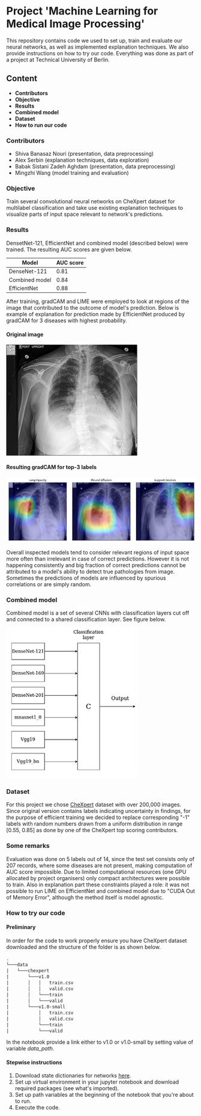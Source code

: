 # Project 'Machine Learning for Medical Image Processing'
This repository contains code we used to set up, train and evaluate our neural networks, as well as implemented explanation techniques. We also provide instructions on how to try our code. Everything was done as part of a project at Technical University of Berlin.

## Content
- **Contributors**
- **Objective**
- **Results**
- **Combined model**
- **Dataset**
- **How to run our code**

### Contributors
* Shiva Banasaz Nouri (presentation, data preprocessing)
* Alex Serbin (explanation techniques, data exploration)
* Babak Sistani Zadeh Aghdam (presentation, data preprocessing)
* Mingzhi Wang (model training and evaluation)

### Objective
Train several convolutional neural networks on CheXpert dataset for multilabel classification and take use existing explanation techniques to visualize parts of input space relevant to network's predictions.

### Results
DensetNet-121, EfficientNet and combined model (described below) were trained. The resulting AUC scores are given below.

Model | AUC score
------------ | -------------
DenseNet-121 | 0.81
Combined model | 0.84
EfficientNet | 0.88

After training, gradCAM and LIME were employed to look at regions of the image that contributed to the outcome of model's prediction. Below is example of explanation for prediction made by EfficientNet produced by gradCAM for 3 diseases with highest probability.

#### Original image
![Original image](https://raw.githubusercontent.com/ooodmt/MLMIP/master/sample_xray.jpg)

#### Resulting gradCAM for top-3 labels
![Original image](https://raw.githubusercontent.com/ooodmt/MLMIP/master/sample_gradCAM.jpg)

Overall inspected models tend to consider relevant regions of input space more often than irrelevant in case of correct predictions. However it is not happening consistently and big fraction of correct predictions cannot be attributed to a model's ability to detect true pathologies from image. Sometimes the predictions of models are influenced by spurious correlations or are simply random.

### Combined model
Combined model is a set of several CNNs with classification layers cut off and connected to a shared classification layer. See figure below.

![Combined model](https://raw.githubusercontent.com/ooodmt/MLMIP/master/combined_mod.jpg)


### Dataset
For this project we chose [CheXpert](https://stanfordmlgroup.github.io/competitions/chexpert/) dataset with over 200,000 images. Since original version contains labels indicating uncertainty in findings, for the purpose of efficient training we decided to replace corresponding "-1" labels with random numbers drawn from a uniform distribution in range [0.55, 0.85] as done by one of the CheXpert top scoring contributors.

### Some remarks
Evaluation was done on 5 labels out of 14, since the test set consists only of 207 records, where some diseases are not present, making computation of AUC score impossible.
Due to limited computational resources (one GPU allocated by project organisers) only compact architectures were possible to train. Also in explanation part these constraints played a role: it was not possible to run LIME on EfficientNet and combined model due to "CUDA Out of Memory Error", although the method itself is model agnostic. 

### How to try our code
#### Preliminary
In order for the code to work properly ensure you have CheXpert dataset downloaded and the structure of the folder is as shown below.
~~~
.  
└───data  
|   └───chexpert  
|       └───v1.0  
|       │   │   train.csv  
|       │   │   valid.csv  
|       │   └───train  
|       │   └───valid  
|       └───v1.0-small  
|           │   train.csv  
|           │   valid.csv  
|           └───train  
|           └───valid   
~~~

In the notebook provide a link either to v1.0 or v1.0-small by setting value of variable *data_path*.

#### Stepwise instructions
 1. Download state dictionaries for networks [here](https://drive.google.com/drive/folders/1M_U0vUwcOTzro_qQh11bIGQk5nsqm9zT?usp=sharing).
 2. Set up virtual environment in your jupyter notebook and download required packages (see what's imported).
 3. Set up path variables at the beginning of the notebook that you're about to run.
 4. Execute the code.


